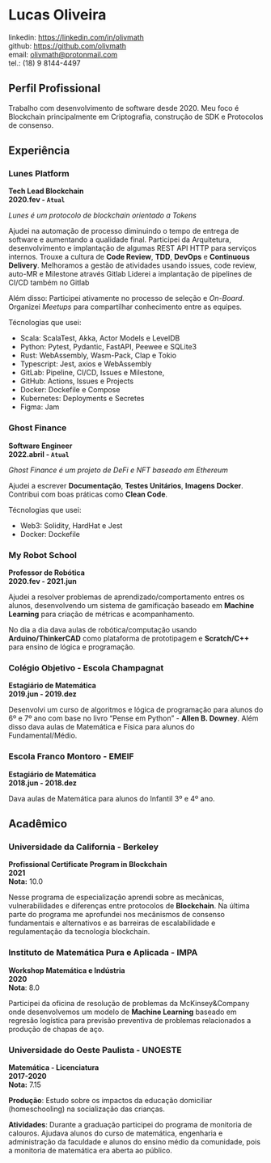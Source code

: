 # Lucas Oliveira

linkedin: https://linkedin.com/in/olivmath<br>
github: https://github.com/olivmath<br>
email: olivmath@protonmail.com<br>
tel.: (18) 9 8144-4497

## Perfil Profissional

Trabalho com desenvolvimento de software desde 2020.
Meu foco é Blockchain principalmente em Criptografia, construção de SDK e Protocolos de consenso.

## Experiência

### Lunes Platform

**Tech Lead Blockchain**<br>
**2020.fev - `Atual`**

_Lunes é um protocolo de blockchain orientado a Tokens_

Ajudei na automação de processo diminuindo o tempo de entrega de software e aumentando a qualidade final.
Participei da Arquitetura, desenvolvimento e implantação de algumas REST API HTTP para serviços internos.
Trouxe a cultura de **Code Review**, **TDD**, **DevOps** e **Continuous Delivery**.
Melhoramos a gestão de atividades usando issues, code review, auto-MR e Milestone através Gitlab
Liderei a implantação de pipelines de CI/CD também no Gitlab

Além disso:
Participei ativamente no processo de seleção e _On-Board_.
Organizei _Meetups_ para compartilhar conhecimento entre as equipes.

Técnologias que usei:

- Scala: ScalaTest, Akka, Actor Models e LevelDB
- Python: Pytest, Pydantic, FastAPI, Peewee e SQLite3
- Rust: WebAssembly, Wasm-Pack, Clap e Tokio
- Typescript: Jest, axios e WebAssembly
- GitLab: Pipeline, CI/CD, Issues e Milestone,
- GitHub: Actions, Issues e Projects
- Docker: Dockefile e Compose
- Kubernetes: Deployments e Secretes
- Figma: Jam

### Ghost Finance

**Software Engineer**<br>
**2022.abril - `Atual`**

_Ghost Finance é um projeto de DeFi e NFT baseado em Ethereum_

Ajudei a escrever **Documentação**, **Testes Unitários**, **Imagens Docker**.
Contribui com boas práticas como **Clean Code**.

Técnologias que usei:

- Web3: Solidity, HardHat e Jest
- Docker: Dockefile

### My Robot School

**Professor de Robótica**<br>
**2020.fev - 2021.jun**

Ajudei a resolver problemas de aprendizado/comportamento entres os alunos, desenvolvendo um sistema de gamificação baseado em **Machine Learning** para criação de métricas e acompanhamento.

No dia a dia dava aulas de robótica/computação usando **Arduino/ThinkerCAD** como plataforma de prototipagem e **Scratch/C++** para ensino de lógica e programação.

### Colégio Objetivo - Escola Champagnat

**Estagiário de Matemática**<br>
**2019.jun - 2019.dez**

Desenvolvi um curso de algoritmos e lógica de programação para alunos do 6º e 7º ano com base no livro “Pense em Python” - **Allen B. Downey**.
Além disso dava aulas de Matemática e Física para alunos do Fundamental/Médio.<br>

### Escola Franco Montoro - EMEIF

**Estagiário de Matemática**<br>
**2018.jun - 2018.dez**

Dava aulas de Matemática para alunos do Infantil 3º e 4º ano.

## Acadêmico

### Universidade da California - Berkeley

**Profissional Certificate Program in Blockchain**<br>
**2021**<br>
**Nota:** 10.0

Nesse programa de especialização aprendi sobre as mecânicas, vulnerabilidades e diferenças entre protocolos de **Blockchain**. Na última parte do programa me aprofundei nos mecânismos de consenso fundamentais e alternativos e as barreiras de escalabilidade e regulamentação da tecnologia blockchain.

### Instituto de Matemática Pura e Aplicada - IMPA

**Workshop Matemática e Indústria**<br>
**2020**<br>
**Nota**: 8.0

Participei da oficina de resolução de problemas da McKinsey&Company onde desenvolvemos um modelo de **Machine Learning** baseado em regresão logística para previsão preventiva de problemas relacionados a produção de chapas de aço.

### Universidade do Oeste Paulista - UNOESTE

**Matemática - Licenciatura**<br>
**2017-2020**<br>
**Nota:** 7.15

**Produção**: Estudo sobre os impactos da educação domiciliar (homeschooling) na socialização das crianças.

**Atividades**: Durante a graduação participei do programa de monitoria de calouros.
Ajudava alunos do curso de matemática, engenharia e administração da faculdade e alunos do ensino médio da comunidade, pois a monitoria de matemática era aberta ao público.
